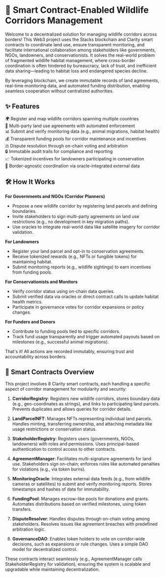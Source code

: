 # 🦌 Smart Contract-Enabled Wildlife Corridors Management

Welcome to a decentralized solution for managing wildlife corridors across borders! This Web3 project uses the Stacks blockchain and Clarity smart contracts to coordinate land use, ensure transparent monitoring, and facilitate international collaboration among stakeholders like governments, NGOs, landowners, and conservationists. It solves the real-world problem of fragmented wildlife habitat management, where cross-border coordination is often hindered by bureaucracy, lack of trust, and inefficient data sharing—leading to habitat loss and endangered species decline.

By leveraging blockchain, we create immutable records of land agreements, real-time monitoring data, and automated funding distribution, enabling seamless cooperation without centralized authorities.

## ✨ Features

🌍 Register and map wildlife corridors spanning multiple countries  
🤝 Multi-party land use agreements with automated enforcement  
📊 Submit and verify monitoring data (e.g., animal migrations, habitat health)  
💰 Transparent funding pools for corridor maintenance and incentives  
⚖️ Dispute resolution through on-chain voting and arbitration  
🔒 Immutable audit trails for compliance and reporting  
📈 Tokenized incentives for landowners participating in conservation  
🚧 Border-agnostic coordination via oracle-integrated external data

## 🛠 How It Works

**For Governments and NGOs (Corridor Planners)**  
- Propose a new wildlife corridor by registering land parcels and defining boundaries.  
- Invite stakeholders to sign multi-party agreements on land use restrictions (e.g., no development in key migration paths).  
- Use oracles to integrate real-world data like satellite imagery for corridor validation.  

**For Landowners**  
- Register your land parcel and opt-in to conservation agreements.  
- Receive tokenized rewards (e.g., NFTs or fungible tokens) for maintaining habitat.  
- Submit monitoring reports (e.g., wildlife sightings) to earn incentives from funding pools.  

**For Conservationists and Monitors**  
- Verify corridor status using on-chain data queries.  
- Submit verified data via oracles or direct contract calls to update habitat health metrics.  
- Participate in governance votes for corridor expansions or policy changes.  

**For Funders and Donors**  
- Contribute to funding pools tied to specific corridors.  
- Track fund usage transparently and trigger automated payouts based on milestones (e.g., successful animal migrations).  

That's it! All actions are recorded immutably, ensuring trust and accountability across borders.

## 📜 Smart Contracts Overview

This project involves 8 Clarity smart contracts, each handling a specific aspect of corridor management for modularity and security:

1. **CorridorRegistry**: Registers new wildlife corridors, stores boundary data (e.g., geo-coordinates as strings), and links to participating land parcels. Prevents duplicates and allows queries for corridor details.  

2. **LandParcelNFT**: Manages NFTs representing individual land parcels. Handles minting, transferring ownership, and attaching metadata like usage restrictions or conservation status.  

3. **StakeholderRegistry**: Registers users (governments, NGOs, landowners) with roles and permissions. Uses principal-based authentication to control access to other contracts.  

4. **AgreementManager**: Facilitates multi-signature agreements for land use. Stakeholders sign on-chain; enforces rules like automated penalties for violations (e.g., via token burns).  

5. **MonitoringOracle**: Integrates external data feeds (e.g., from wildlife cameras or satellites) to submit and verify monitoring reports. Stores timestamps and hashes of data for immutability.  

6. **FundingPool**: Manages escrow-like pools for donations and grants. Automates distributions based on verified milestones, using token transfers.  

7. **DisputeResolver**: Handles disputes through on-chain voting among stakeholders. Resolves issues like agreement breaches with predefined arbitration logic.  

8. **GovernanceDAO**: Enables token holders to vote on corridor-wide decisions, such as expansions or rule changes. Uses a simple DAO model for decentralized control.  

These contracts interact seamlessly (e.g., AgreementManager calls StakeholderRegistry for validation), ensuring the system is scalable and upgradable while maintaining decentralization.
